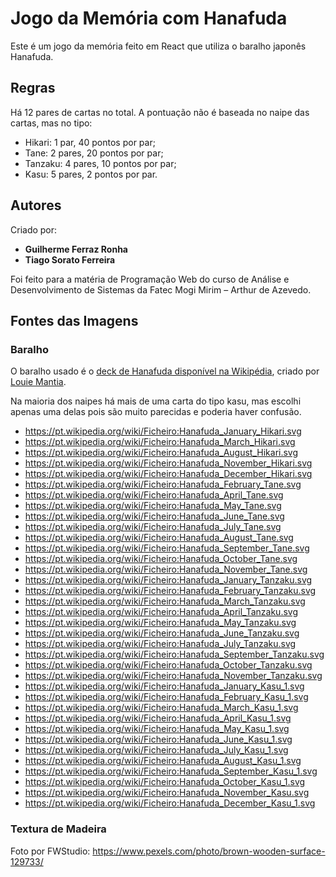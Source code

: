 # Jogo da Memória com Hanafuda

Este é um jogo da memória feito em React que utiliza o baralho japonês Hanafuda.

## Regras

Há 12 pares de cartas no total. A pontuação não é baseada no naipe das cartas,
mas no tipo:

- Hikari: 1 par, 40 pontos por par;
- Tane: 2 pares, 20 pontos por par;
- Tanzaku: 4 pares, 10 pontos por par;
- Kasu: 5 pares, 2 pontos por par.

## Autores

Criado por:
- **Guilherme Ferraz Ronha**
- **Tiago Sorato Ferreira**

Foi feito para a matéria de Programação Web do curso de Análise e Desenvolvimento
de Sistemas da Fatec Mogi Mirim – Arthur de Azevedo.

## Fontes das Imagens

### Baralho

O baralho usado é o [deck de Hanafuda disponível na Wikipédia](https://en.wikipedia.org/wiki/Hanafuda),
criado por [Louie Mantia](https://lmnt.me/).

Na maioria dos naipes há mais de uma carta do tipo kasu, mas escolhi apenas
uma delas pois são muito parecidas e poderia haver confusão.

* https://pt.wikipedia.org/wiki/Ficheiro:Hanafuda_January_Hikari.svg
* https://pt.wikipedia.org/wiki/Ficheiro:Hanafuda_March_Hikari.svg
* https://pt.wikipedia.org/wiki/Ficheiro:Hanafuda_August_Hikari.svg
* https://pt.wikipedia.org/wiki/Ficheiro:Hanafuda_November_Hikari.svg
* https://pt.wikipedia.org/wiki/Ficheiro:Hanafuda_December_Hikari.svg
* https://pt.wikipedia.org/wiki/Ficheiro:Hanafuda_February_Tane.svg
* https://pt.wikipedia.org/wiki/Ficheiro:Hanafuda_April_Tane.svg
* https://pt.wikipedia.org/wiki/Ficheiro:Hanafuda_May_Tane.svg
* https://pt.wikipedia.org/wiki/Ficheiro:Hanafuda_June_Tane.svg
* https://pt.wikipedia.org/wiki/Ficheiro:Hanafuda_July_Tane.svg
* https://pt.wikipedia.org/wiki/Ficheiro:Hanafuda_August_Tane.svg
* https://pt.wikipedia.org/wiki/Ficheiro:Hanafuda_September_Tane.svg
* https://pt.wikipedia.org/wiki/Ficheiro:Hanafuda_October_Tane.svg
* https://pt.wikipedia.org/wiki/Ficheiro:Hanafuda_November_Tane.svg
* https://pt.wikipedia.org/wiki/Ficheiro:Hanafuda_January_Tanzaku.svg
* https://pt.wikipedia.org/wiki/Ficheiro:Hanafuda_February_Tanzaku.svg
* https://pt.wikipedia.org/wiki/Ficheiro:Hanafuda_March_Tanzaku.svg
* https://pt.wikipedia.org/wiki/Ficheiro:Hanafuda_April_Tanzaku.svg
* https://pt.wikipedia.org/wiki/Ficheiro:Hanafuda_May_Tanzaku.svg
* https://pt.wikipedia.org/wiki/Ficheiro:Hanafuda_June_Tanzaku.svg
* https://pt.wikipedia.org/wiki/Ficheiro:Hanafuda_July_Tanzaku.svg
* https://pt.wikipedia.org/wiki/Ficheiro:Hanafuda_September_Tanzaku.svg
* https://pt.wikipedia.org/wiki/Ficheiro:Hanafuda_October_Tanzaku.svg
* https://pt.wikipedia.org/wiki/Ficheiro:Hanafuda_November_Tanzaku.svg
* https://pt.wikipedia.org/wiki/Ficheiro:Hanafuda_January_Kasu_1.svg
* https://pt.wikipedia.org/wiki/Ficheiro:Hanafuda_February_Kasu_1.svg
* https://pt.wikipedia.org/wiki/Ficheiro:Hanafuda_March_Kasu_1.svg
* https://pt.wikipedia.org/wiki/Ficheiro:Hanafuda_April_Kasu_1.svg
* https://pt.wikipedia.org/wiki/Ficheiro:Hanafuda_May_Kasu_1.svg
* https://pt.wikipedia.org/wiki/Ficheiro:Hanafuda_June_Kasu_1.svg
* https://pt.wikipedia.org/wiki/Ficheiro:Hanafuda_July_Kasu_1.svg
* https://pt.wikipedia.org/wiki/Ficheiro:Hanafuda_August_Kasu_1.svg
* https://pt.wikipedia.org/wiki/Ficheiro:Hanafuda_September_Kasu_1.svg
* https://pt.wikipedia.org/wiki/Ficheiro:Hanafuda_October_Kasu_1.svg
* https://pt.wikipedia.org/wiki/Ficheiro:Hanafuda_November_Kasu.svg
* https://pt.wikipedia.org/wiki/Ficheiro:Hanafuda_December_Kasu_1.svg

### Textura de Madeira

Foto por FWStudio: https://www.pexels.com/photo/brown-wooden-surface-129733/